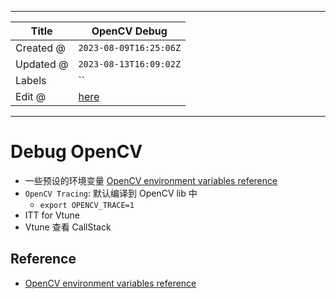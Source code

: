 -----

| Title     | OpenCV Debug                                          |
| --------- | ----------------------------------------------------- |
| Created @ | `2023-08-09T16:25:06Z`                                |
| Updated @ | `2023-08-13T16:09:02Z`                                |
| Labels    | \`\`                                                  |
| Edit @    | [here](https://github.com/junxnone/aiwiki/issues/434) |

-----

# Debug OpenCV

  - 一些预设的环境变量 [OpenCV environment variables
    reference](https://docs.opencv.org/4.x/d6/dea/tutorial_env_reference.html)
  - `OpenCV Tracing`: 默认编译到 OpenCV lib 中
      - `export OPENCV_TRACE=1`
  - ITT for Vtune
  - Vtune 查看 CallStack

## Reference

  - [OpenCV environment variables
    reference](https://docs.opencv.org/4.x/d6/dea/tutorial_env_reference.html)
